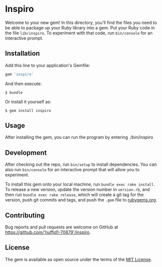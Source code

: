 # Inspiro

Welcome to your new gem! In this directory, you'll find the files you need to be able to package up your Ruby library into a gem. Put your Ruby code in the file `lib/inspiro`. To experiment with that code, run `bin/console` for an interactive prompt.


## Installation

Add this line to your application's Gemfile:

```ruby
gem 'inspiro'
```

And then execute:

    $ bundle

Or install it yourself as:

    $ gem install inspiro

## Usage

After installing the gem, you can run the program by entering ./bin/inspiro

## Development

After checking out the repo, run `bin/setup` to install dependencies. You can also run `bin/console` for an interactive prompt that will allow you to experiment.

To install this gem onto your local machine, run `bundle exec rake install`. To release a new version, update the version number in `version.rb`, and then run `bundle exec rake release`, which will create a git tag for the version, push git commits and tags, and push the `.gem` file to [rubygems.org](https://rubygems.org).

## Contributing

Bug reports and pull requests are welcome on GitHub at https://github.com/'huffjd1-70879'/inspiro.


## License

The gem is available as open source under the terms of the [MIT License](http://opensource.org/licenses/MIT).
